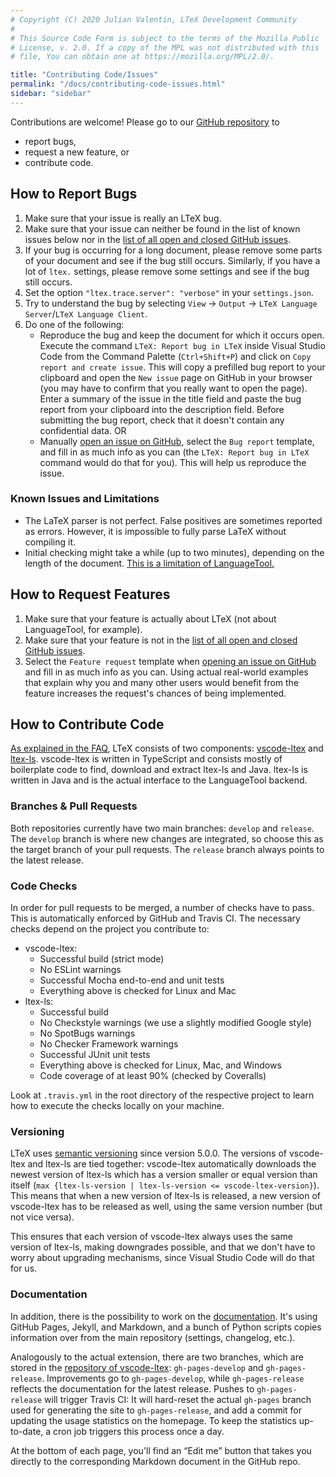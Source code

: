 ```yaml
---
# Copyright (C) 2020 Julian Valentin, LTeX Development Community
#
# This Source Code Form is subject to the terms of the Mozilla Public
# License, v. 2.0. If a copy of the MPL was not distributed with this
# file, You can obtain one at https://mozilla.org/MPL/2.0/.

title: "Contributing Code/Issues"
permalink: "/docs/contributing-code-issues.html"
sidebar: "sidebar"
---
```


Contributions are welcome! Please go to our [GitHub repository](https://github.com/valentjn/vscode-ltex) to

- report bugs,
- request a new feature, or
- contribute code.

## How to Report Bugs

1. Make sure that your issue is really an LTeX bug.
2. Make sure that your issue can neither be found in the list of known issues below nor in the [list of all open and closed GitHub issues](https://github.com/valentjn/vscode-ltex/issues?q=is%3Aissue).
3. If your bug is occurring for a long document, please remove some parts of your document and see if the bug still occurs. Similarly, if you have a lot of `ltex.` settings, please remove some settings and see if the bug still occurs.
4. Set the option `"ltex.trace.server": "verbose"` in your `settings.json`.
5. Try to understand the bug by selecting `View` → `Output` → `LTeX Language Server`/`LTeX Language Client`.
6. Do one of the following:
   - Reproduce the bug and keep the document for which it occurs open. Execute the command `LTeX: Report bug in LTeX` inside Visual Studio Code from the Command Palette (`Ctrl+Shift+P`) and click on `Copy report and create issue`. This will copy a prefilled bug report to your clipboard and open the `New issue` page on GitHub in your browser (you may have to confirm that you really want to open the page). Enter a summary of the issue in the title field and paste the bug report from your clipboard into the description field. Before submitting the bug report, check that it doesn't contain any confidential data. OR
   - Manually [open an issue on GitHub](https://github.com/valentjn/vscode-ltex/issues/new/choose), select the `Bug report` template, and fill in as much info as you can (the `LTeX: Report bug in LTeX` command would do that for you). This will help us reproduce the issue.

### Known Issues and Limitations

- The LaTeX parser is not perfect. False positives are sometimes reported as errors. However, it is impossible to fully parse LaTeX without compiling it.
- Initial checking might take a while (up to two minutes), depending on the length of the document. [This is a limitation of LanguageTool.](https://valentjn.github.io/vscode-ltex/docs/faq.html#why-does-ltex-have-such-a-high-cpu-load)

## How to Request Features

1. Make sure that your feature is actually about LTeX (not about LanguageTool, for example).
2. Make sure that your feature is not in the [list of all open and closed GitHub issues](https://github.com/valentjn/vscode-ltex/issues?q=is%3Aissue).
3. Select the `Feature request` template when [opening an issue on GitHub](https://github.com/valentjn/vscode-ltex/issues/new/choose) and fill in as much info as you can. Using actual real-world examples that explain why you and many other users would benefit from the feature increases the request's chances of being implemented.

## How to Contribute Code

[As explained in the FAQ](https://valentjn.github.io/vscode-ltex/docs/faq.html#whats-the-difference-between-vscode-ltex-ltex-ls-and-languagetool), LTeX consists of two components: [vscode-ltex](https://github.com/valentjn/vscode-ltex) and [ltex-ls](https://github.com/valentjn/ltex-ls). vscode-ltex is written in TypeScript and consists mostly of boilerplate code to find, download and extract ltex-ls and Java. ltex-ls is written in Java and is the actual interface to the LanguageTool backend.

### Branches & Pull Requests

Both repositories currently have two main branches: `develop` and `release`. The `develop` branch is where new changes are integrated, so choose this as the target branch of your pull requests. The `release` branch always points to the latest release.

### Code Checks

In order for pull requests to be merged, a number of checks have to pass. This is automatically enforced by GitHub and Travis CI. The necessary checks depend on the project you contribute to:

- vscode-ltex:
  - Successful build (strict mode)
  - No ESLint warnings
  - Successful Mocha end-to-end and unit tests
  - Everything above is checked for Linux and Mac
- ltex-ls:
  - Successful build
  - No Checkstyle warnings (we use a slightly modified Google style)
  - No SpotBugs warnings
  - No Checker Framework warnings
  - Successful JUnit unit tests
  - Everything above is checked for Linux, Mac, and Windows
  - Code coverage of at least 90% (checked by Coveralls)

Look at `.travis.yml` in the root directory of the respective project to learn how to execute the checks locally on your machine.

### Versioning

LTeX uses [semantic versioning](https://semver.org/) since version 5.0.0. The versions of vscode-ltex and ltex-ls are tied together: vscode-ltex automatically downloads the newest version of ltex-ls which has a version smaller or equal version than itself (`max {ltex-ls-version | ltex-ls-version <= vscode-ltex-version}`). This means that when a new version of ltex-ls is released, a new version of vscode-ltex has to be released as well, using the same version number (but not vice versa).

This ensures that each version of vscode-ltex always uses the same version of ltex-ls, making downgrades possible, and that we don't have to worry about upgrading mechanisms, since Visual Studio Code will do that for us.

### Documentation

In addition, there is the possibility to work on the [documentation](https://valentjn.github.io/vscode-ltex). It's using GitHub Pages, Jekyll, and Markdown, and a bunch of Python scripts copies information over from the main repository (settings, changelog, etc.).

Analogously to the actual extension, there are two branches, which are stored in the [repository of vscode-ltex](https://github.com/valentjn/vscode-ltex): `gh-pages-develop` and `gh-pages-release`. Improvements go to `gh-pages-develop`, while `gh-pages-release` reflects the documentation for the latest release. Pushes to `gh-pages-release` will trigger Travis CI: It will hard-reset the actual `gh-pages` branch used for generating the site to `gh-pages-release`, and add a commit for updating the usage statistics on the homepage. To keep the statistics up-to-date, a cron job triggers this process once a day.

At the bottom of each page, you'll find an “Edit me” button that takes you directly to the corresponding Markdown document in the GitHub repo.
